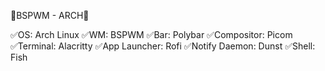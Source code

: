 🌿BSPWM - ARCH🌿 

✅OS: Arch Linux
✅WM: BSPWM
✅Bar: Polybar
✅Compositor: Picom
✅Terminal: Alacritty
✅App Launcher: Rofi
✅Notify Daemon: Dunst
✅Shell: Fish

